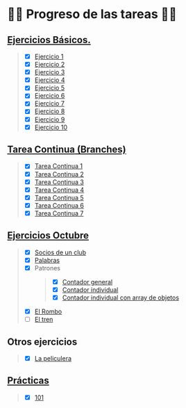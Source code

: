 # :woman_technologist: **Progreso de las tareas** :woman_technologist:

## [**Ejercicios Básicos.**](https://github.com/SanRup/dwec/tree/main/EjerciciosAulaVirtual/EjerciciosBasicos)
>  - [x] [Ejercicio 1](https://github.com/SanRup/dwec/blob/main/EjerciciosAulaVirtual/EjerciciosBasicos/ejerciciosBasicos01.html)
>  - [x] [Ejercicio 2](https://github.com/SanRup/dwec/blob/main/EjerciciosAulaVirtual/EjerciciosBasicos/ejerciciosBasicos02.html)
>  - [x] [Ejercicio 3](https://github.com/SanRup/dwec/blob/main/EjerciciosAulaVirtual/EjerciciosBasicos/ejerciciosBasicos03.html)
>  - [x] [Ejercicio 4](https://github.com/SanRup/dwec/blob/main/EjerciciosAulaVirtual/EjerciciosBasicos/ejerciciosBasicos04.html)
>  - [x] [Ejercicio 5](https://github.com/SanRup/dwec/blob/main/EjerciciosAulaVirtual/EjerciciosBasicos/ejerciciosBasicos05.html)
>  - [x] [Ejercicio 6](https://github.com/SanRup/dwec/blob/main/EjerciciosAulaVirtual/EjerciciosBasicos/ejerciciosBasicos06.html)
>  - [x] [Ejercicio 7](https://github.com/SanRup/dwec/blob/main/EjerciciosAulaVirtual/EjerciciosBasicos/ejerciciosBasicos07.html)
>  - [x] [Ejercicio 8](https://github.com/SanRup/dwec/blob/main/EjerciciosAulaVirtual/EjerciciosBasicos/ejerciciosBasicos08.html)
>  - [x] [Ejercicio 9](https://github.com/SanRup/dwec/blob/main/EjerciciosAulaVirtual/EjerciciosBasicos/ejerciciosBasicos09.html)
>  - [x] [Ejercicio 10](https://github.com/SanRup/dwec/blob/main/EjerciciosAulaVirtual/EjerciciosBasicos/ejerciciosBasicos10.html)
     

## [**Tarea Continua** (Branches)](https://github.com/SanRup/dwec/branches/yours)
>  - [x] [Tarea Continua 1](https://github.com/SanRup/dwec/tree/tareaContinua1/Pr%C3%A1cticas/TareaContinua)
>  - [x] [Tarea Continua 2](https://github.com/SanRup/dwec/tree/tareaContinua2/Pr%C3%A1cticas/TareaContinua)
>  - [x] [Tarea Continua 3](https://github.com/SanRup/dwec/tree/tareaContinua3/Pr%C3%A1cticas/TareaContinua)
>  - [x] [Tarea Continua 4](https://github.com/SanRup/dwec/tree/tareaContinua4/Pr%C3%A1cticas/TareaContinua)
>  - [x] [Tarea Continua 5](https://github.com/SanRup/dwec/tree/tareaContinua5/Pr%C3%A1cticas/TareaContinua)
>  - [x] [Tarea Continua 6](https://github.com/SanRup/dwec/tree/tareaContinua6/Pr%C3%A1cticas/TareaContinua)
>  - [x] [Tarea Continua 7](https://github.com/SanRup/dwec/tree/tareaContinua7/Pr%C3%A1cticas/TareaContinua)

 
## [**Ejercicios Octubre**](https://github.com/SanRup/dwec/tree/main/EjerciciosAulaVirtual/EjerciciosOctubre)
>  - [x] [Socios de un club](https://github.com/SanRup/dwec/blob/main/EjerciciosAulaVirtual/EjerciciosOctubre/Ejercicio4.1ArraysSocios.html)
>  - [x] [Palabras](https://github.com/SanRup/dwec/blob/main/EjerciciosAulaVirtual/EjerciciosOctubre/Ejercicio9.1Palabras.html)
>  - [x] Patrones
>    > - [x] [Contador general](https://github.com/SanRup/dwec/blob/main/EjerciciosAulaVirtual/EjerciciosOctubre/EjercicioPatrones_01.html)
>    > - [x] [Contador individual](https://github.com/SanRup/dwec/blob/main/EjerciciosAulaVirtual/EjerciciosOctubre/EjercicioPatrones_02contIndividual.html)
>    > - [x] [Contador individual con array de objetos](https://github.com/SanRup/dwec/blob/main/EjerciciosAulaVirtual/EjerciciosOctubre/EjercicioPatrones_03arrayObj.html)
>  - [x] [El Rombo](https://github.com/SanRup/dwec/blob/main/EjerciciosAulaVirtual/EjerciciosOctubre/EjercicioRombo.html)
>  - [ ] [El tren](https://github.com/SanRup/dwec/blob/main/EjerciciosAulaVirtual/EjerciciosOctubre/EjercicioTren.html)

## **Otros ejercicios** 
> - [x] [La peliculera](https://github.com/SanRup/dwec/blob/main/EjerciciosAulaVirtual/LaPeliculera/Ejercicio02Peliculera.html)

## [**Prácticas**](https://github.com/SanRup/dwec/tree/main/Pr%C3%A1cticas)
> - [x] [101](https://github.com/SanRup/dwec/tree/main/Pr%C3%A1cticas/101)
  

<!---
emotes
https://github.com/ikatyang/emoji-cheat-sheet/blob/master/README.md?plain=1
github markdown
https://docs.github.com/es/get-started/writing-on-github/getting-started-with-writing-and-formatting-on-github/basic-writing-and-formatting-syntax

Código de notas
> [!NOTE]
> Highlights information that users should take into account, even when skimming.

> [!IMPORTANT]
> Crucial information necessary for users to succeed.

> [!WARNING]
> Critical content demanding immediate user attention due to potential risks.


--->

<!---
SanRup/SanRup is a ✨ special ✨ repository because its `README.md` (this file) appears on your GitHub profile.
You can click the Preview link to take a look at your changes.
--->

